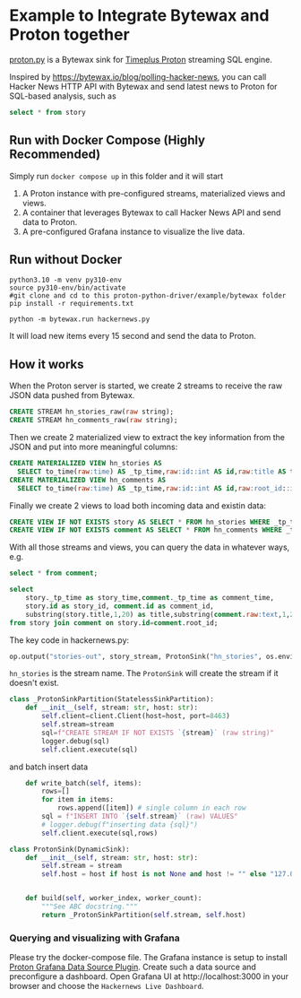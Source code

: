 # Example to Integrate Bytewax and Proton together
[proton.py](https://github.com/timeplus-io/proton-python-driver/blob/develop/example/bytewax/proton.py) is a Bytewax sink for [Timeplus Proton](https://github.com/timeplus-io/proton) streaming SQL engine.

Inspired by https://bytewax.io/blog/polling-hacker-news, you can call Hacker News HTTP API with Bytewax and send latest news to Proton for SQL-based analysis, such as

```sql
select * from story
```

## Run with Docker Compose (Highly Recommended)

Simply run `docker compose up` in this folder and it will start

1. A Proton instance with pre-configured streams, materialized views and views.
2. A container that leverages Bytewax to call Hacker News API and send data to Proton.
3. A pre-configured Grafana instance to visualize the live data.

## Run without Docker

```shell
python3.10 -m venv py310-env
source py310-env/bin/activate
#git clone and cd to this proton-python-driver/example/bytewax folder
pip install -r requirements.txt

python -m bytewax.run hackernews.py
```

It will load new items every 15 second and send the data to Proton.

## How it works

When the Proton server is started, we create 2 streams to receive the raw JSON data pushed from Bytewax.

```sql
CREATE STREAM hn_stories_raw(raw string);
CREATE STREAM hn_comments_raw(raw string);
```

Then we create 2 materialized view to extract the key information from the JSON and put into more meaningful columns:

```sql
CREATE MATERIALIZED VIEW hn_stories AS
  SELECT to_time(raw:time) AS _tp_time,raw:id::int AS id,raw:title AS title,raw:by AS by, raw FROM hn_stories_raw;
CREATE MATERIALIZED VIEW hn_comments AS
  SELECT to_time(raw:time) AS _tp_time,raw:id::int AS id,raw:root_id::int AS root_id,raw:by AS by, raw FROM hn_comments_raw;
```

Finally we create 2 views to load both incoming data and existin data:

```sql
CREATE VIEW IF NOT EXISTS story AS SELECT * FROM hn_stories WHERE _tp_time>earliest_ts();
CREATE VIEW IF NOT EXISTS comment AS SELECT * FROM hn_comments WHERE _tp_time>earliest_ts()
```

With all those streams and views, you can query the data in whatever ways, e.g.

```sql
select * from comment;

select 
    story._tp_time as story_time,comment._tp_time as comment_time,
    story.id as story_id, comment.id as comment_id,
    substring(story.title,1,20) as title,substring(comment.raw:text,1,20) as comment
from story join comment on story.id=comment.root_id;
```

The key code in hackernews.py:

```python
op.output("stories-out", story_stream, ProtonSink("hn_stories", os.environ.get("PROTON_HOST","127.0.0.1")))
```

`hn_stories` is the stream name. The `ProtonSink` will create the stream if it doesn't exist.

```python
class _ProtonSinkPartition(StatelessSinkPartition):
    def __init__(self, stream: str, host: str):
        self.client=client.Client(host=host, port=8463)
        self.stream=stream
        sql=f"CREATE STREAM IF NOT EXISTS `{stream}` (raw string)"
        logger.debug(sql)
        self.client.execute(sql)
```

and batch insert data

```python
    def write_batch(self, items):
        rows=[]
        for item in items:
            rows.append([item]) # single column in each row
        sql = f"INSERT INTO `{self.stream}` (raw) VALUES"
        # logger.debug(f"inserting data {sql}")
        self.client.execute(sql,rows)
```

```python
class ProtonSink(DynamicSink):
    def __init__(self, stream: str, host: str):
        self.stream = stream
        self.host = host if host is not None and host != "" else "127.0.0.1"


    def build(self, worker_index, worker_count):
        """See ABC docstring."""
        return _ProtonSinkPartition(self.stream, self.host)
```

### Querying and visualizing with Grafana

Please try the docker-compose file. The Grafana instance is setup to install [Proton Grafana Data Source Plugin](https://github.com/timeplus-io/proton-grafana-source). Create such a data source and preconfigure a dashboard. Open Grafana UI at http://localhost:3000 in your browser and choose the `Hackernews Live Dashboard`.
